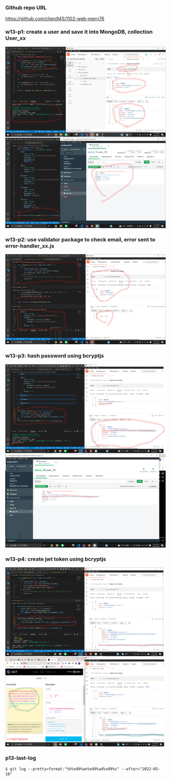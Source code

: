 ### Github repo URL

https://github.com/chen945/1102-web-mern76

### w13-p1: create a user and save it into MongoDB, collection User_xx

![p1](./p1.png)
![p1-1](./p1-1.png)

### w13-p2: use validator package to check email, error sent to error-handler_xx.js

![p2](./p2.png)

### w13-p3: hash password using bcryptjs

![p3](./p3.png)
![p3-1](./p3-1.png)

### w13-p4: create jwt token using bcryptjs

![p4](./p4.png)
![p4-1](./p4-1.png)

### p13-last-log

```
$ git log --pretty=format:"%h%x09%an%x09%ad%x09%s" --after="2022-05-18"
```
